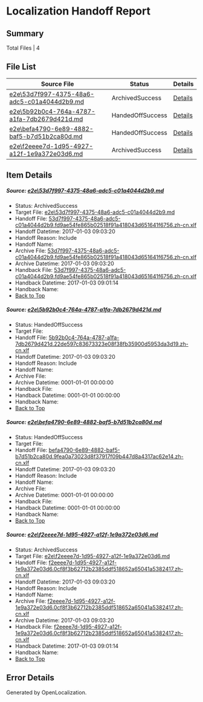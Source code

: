 # <a name='report-top'></a> Localization Handoff Report

## Summary
 Total Files | 4

## File List
 Source File | Status | Details 
 ----------- | ------ | ------- 
 [e2e\53d7f997-4375-48a6-adc5-c01a4044d2b9.md](https://github.com/OpenLocalizationTestOrg/ol-test1/blob/54de39c56c736333f9f834e2d0ed1a14e35617fd/e2e/53d7f997-4375-48a6-adc5-c01a4044d2b9.md) | ArchivedSuccess | [Details](#ed966ae44aee5bf4f7f26306c8b8c245f62b1cde2)
 [e2e\5b92b0c4-764a-4787-a1fa-7db2679d421d.md](https://github.com/OpenLocalizationTestOrg/ol-test1/blob/d54020e9e0f213910da671b3ac431df96663e734/e2e/5b92b0c4-764a-4787-a1fa-7db2679d421d.md) | HandedOffSuccess | [Details](#2abcd19472af69e8ae4c5fb902e6af3fb13e4ae33)
 [e2e\befa4790-6e89-4882-baf5-b7d51b2ca80d.md](https://github.com/OpenLocalizationTestOrg/ol-test1/blob/d54020e9e0f213910da671b3ac431df96663e734/e2e/befa4790-6e89-4882-baf5-b7d51b2ca80d.md) | HandedOffSuccess | [Details](#dc382e109e1c88a5a08d3dbaef3c855a940c84d15)
 [e2e\f2eeee7d-1d95-4927-a12f-1e9a372e03d6.md](https://github.com/OpenLocalizationTestOrg/ol-test1/blob/54de39c56c736333f9f834e2d0ed1a14e35617fd/e2e/f2eeee7d-1d95-4927-a12f-1e9a372e03d6.md) | ArchivedSuccess | [Details](#aa42644d8af0af68c8275a31806d81ca7badfb406)

## Item Details
##### <a name='ed966ae44aee5bf4f7f26306c8b8c245f62b1cde2'></a> Source: [e2e\53d7f997-4375-48a6-adc5-c01a4044d2b9.md](https://github.com/OpenLocalizationTestOrg/ol-test1/blob/54de39c56c736333f9f834e2d0ed1a14e35617fd/e2e/53d7f997-4375-48a6-adc5-c01a4044d2b9.md)
* Status: ArchivedSuccess
* Target File: [e2e\53d7f997-4375-48a6-adc5-c01a4044d2b9.md](https://github.com/OpenLocalizationTestOrg/ol-test1-zhcn/blob/67157c7d1c8322d98a58054bfda57af56891bd4d/e2e/53d7f997-4375-48a6-adc5-c01a4044d2b9.md)
* Handoff File: [53d7f997-4375-48a6-adc5-c01a4044d2b9.fd9ae54fe865b02518f91a418043d651641f6756.zh-cn.xlf](https://github.com/OpenLocalizationTestOrg/ol-test1-handoff/blob/da3ef0a94da67fe1e986e9fb4c0f45ef45625983/ol-handoff/OpenLocalizationTestOrg/ol-test1-zhcn/ci/low/53d7f997-4375-48a6-adc5-c01a4044d2b9.fd9ae54fe865b02518f91a418043d651641f6756.zh-cn.xlf)
* Handoff Datetime: 2017-01-03 09:03:20
* Handoff Reason: Include
* Handoff Name: 
* Archive File: [53d7f997-4375-48a6-adc5-c01a4044d2b9.fd9ae54fe865b02518f91a418043d651641f6756.zh-cn.xlf](https://github.com/OpenLocalizationTestOrg/ol-test1-handoff/blob/89039398211ea7f00f17ec9651449a3e1bf26a38/ol-archive/OpenLocalizationTestOrg/ol-test1-zhcn/ci/low/53d7f997-4375-48a6-adc5-c01a4044d2b9.fd9ae54fe865b02518f91a418043d651641f6756.zh-cn.xlf)
* Archive Datetime: 2017-01-03 09:03:20
* Handback File: [53d7f997-4375-48a6-adc5-c01a4044d2b9.fd9ae54fe865b02518f91a418043d651641f6756.zh-cn.xlf](https://github.com/OpenLocalizationTestOrg/ol-test1-handback/blob/d3d68c328007b528f5db683aac2b70a260a479d2/ol-handback/OpenLocalizationTestOrg/ol-test1-zhcn/ci/high/53d7f997-4375-48a6-adc5-c01a4044d2b9.fd9ae54fe865b02518f91a418043d651641f6756.zh-cn.xlf)
* Handback Datetime: 2017-01-03 09:01:14
* Handback Name: 
* [Back to Top](#report-top)

##### <a name='2abcd19472af69e8ae4c5fb902e6af3fb13e4ae33'></a> Source: [e2e\5b92b0c4-764a-4787-a1fa-7db2679d421d.md](https://github.com/OpenLocalizationTestOrg/ol-test1/blob/d54020e9e0f213910da671b3ac431df96663e734/e2e/5b92b0c4-764a-4787-a1fa-7db2679d421d.md)
* Status: HandedOffSuccess
* Target File: 
* Handoff File: [5b92b0c4-764a-4787-a1fa-7db2679d421d.22de597c83673323e08f38fb35900d5953da3d19.zh-cn.xlf](https://github.com/OpenLocalizationTestOrg/ol-test1-handoff/blob/da3ef0a94da67fe1e986e9fb4c0f45ef45625983/ol-handoff/OpenLocalizationTestOrg/ol-test1-zhcn/ci/low/5b92b0c4-764a-4787-a1fa-7db2679d421d.22de597c83673323e08f38fb35900d5953da3d19.zh-cn.xlf)
* Handoff Datetime: 2017-01-03 09:03:20
* Handoff Reason: Include
* Handoff Name: 
* Archive File: 
* Archive Datetime: 0001-01-01 00:00:00
* Handback File: 
* Handback Datetime: 0001-01-01 00:00:00
* Handback Name: 
* [Back to Top](#report-top)

##### <a name='dc382e109e1c88a5a08d3dbaef3c855a940c84d15'></a> Source: [e2e\befa4790-6e89-4882-baf5-b7d51b2ca80d.md](https://github.com/OpenLocalizationTestOrg/ol-test1/blob/d54020e9e0f213910da671b3ac431df96663e734/e2e/befa4790-6e89-4882-baf5-b7d51b2ca80d.md)
* Status: HandedOffSuccess
* Target File: 
* Handoff File: [befa4790-6e89-4882-baf5-b7d51b2ca80d.9fea0a73023d8f37917f09b447d8a4317ac62e14.zh-cn.xlf](https://github.com/OpenLocalizationTestOrg/ol-test1-handoff/blob/da3ef0a94da67fe1e986e9fb4c0f45ef45625983/ol-handoff/OpenLocalizationTestOrg/ol-test1-zhcn/ci/low/befa4790-6e89-4882-baf5-b7d51b2ca80d.9fea0a73023d8f37917f09b447d8a4317ac62e14.zh-cn.xlf)
* Handoff Datetime: 2017-01-03 09:03:20
* Handoff Reason: Include
* Handoff Name: 
* Archive File: 
* Archive Datetime: 0001-01-01 00:00:00
* Handback File: 
* Handback Datetime: 0001-01-01 00:00:00
* Handback Name: 
* [Back to Top](#report-top)

##### <a name='aa42644d8af0af68c8275a31806d81ca7badfb406'></a> Source: [e2e\f2eeee7d-1d95-4927-a12f-1e9a372e03d6.md](https://github.com/OpenLocalizationTestOrg/ol-test1/blob/54de39c56c736333f9f834e2d0ed1a14e35617fd/e2e/f2eeee7d-1d95-4927-a12f-1e9a372e03d6.md)
* Status: ArchivedSuccess
* Target File: [e2e\f2eeee7d-1d95-4927-a12f-1e9a372e03d6.md](https://github.com/OpenLocalizationTestOrg/ol-test1-zhcn/blob/67157c7d1c8322d98a58054bfda57af56891bd4d/e2e/f2eeee7d-1d95-4927-a12f-1e9a372e03d6.md)
* Handoff File: [f2eeee7d-1d95-4927-a12f-1e9a372e03d6.0cf8f3b62712b2385ddf518652a65041a5382417.zh-cn.xlf](https://github.com/OpenLocalizationTestOrg/ol-test1-handoff/blob/da3ef0a94da67fe1e986e9fb4c0f45ef45625983/ol-handoff/OpenLocalizationTestOrg/ol-test1-zhcn/ci/low/f2eeee7d-1d95-4927-a12f-1e9a372e03d6.0cf8f3b62712b2385ddf518652a65041a5382417.zh-cn.xlf)
* Handoff Datetime: 2017-01-03 09:03:20
* Handoff Reason: Include
* Handoff Name: 
* Archive File: [f2eeee7d-1d95-4927-a12f-1e9a372e03d6.0cf8f3b62712b2385ddf518652a65041a5382417.zh-cn.xlf](https://github.com/OpenLocalizationTestOrg/ol-test1-handoff/blob/89039398211ea7f00f17ec9651449a3e1bf26a38/ol-archive/OpenLocalizationTestOrg/ol-test1-zhcn/ci/low/f2eeee7d-1d95-4927-a12f-1e9a372e03d6.0cf8f3b62712b2385ddf518652a65041a5382417.zh-cn.xlf)
* Archive Datetime: 2017-01-03 09:03:20
* Handback File: [f2eeee7d-1d95-4927-a12f-1e9a372e03d6.0cf8f3b62712b2385ddf518652a65041a5382417.zh-cn.xlf](https://github.com/OpenLocalizationTestOrg/ol-test1-handback/blob/d3d68c328007b528f5db683aac2b70a260a479d2/ol-handback/OpenLocalizationTestOrg/ol-test1-zhcn/ci/high/f2eeee7d-1d95-4927-a12f-1e9a372e03d6.0cf8f3b62712b2385ddf518652a65041a5382417.zh-cn.xlf)
* Handback Datetime: 2017-01-03 09:01:14
* Handback Name: 
* [Back to Top](#report-top)


## Error Details

Generated by OpenLocalization.
